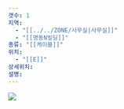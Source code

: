 ```yaml
---
갯수: 1
지역:
  - "[[../../ZONE/사무실|사무실]]"
  - "[[명동N빌딩]]"
종류: "[[케이블]]"
위치:
  - "[[E]]"
상세위치: 
설명:
---
```

![](http://192.168.50.22/devices/240817_IMG_0103.jpg)